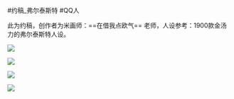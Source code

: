 #约稿_弗尔泰斯特 #QQ人 

此为约稿，创作者为米画师：==在借我点欧气== 老师，人设参考：1900款金汤力的弗尔泰斯特人设。  



![](image_129_1.png)

![](image_107_1.gif)

![](image_114_1.gif)

![](image_116_1.gif)